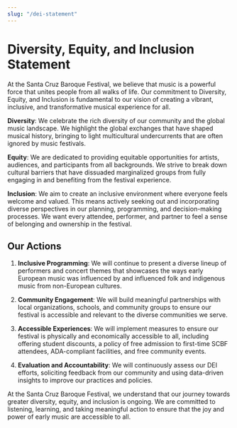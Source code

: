 ```yaml
---
slug: "/dei-statement"
---
```

# Diversity, Equity, and Inclusion Statement

At the Santa Cruz Baroque Festival, we believe that music is a powerful force that unites people from all walks of life. Our commitment to Diversity, Equity, and Inclusion is fundamental to our vision of creating a vibrant, inclusive, and transformative musical experience for all.

**Diversity**: We celebrate the rich diversity of our community and the global music landscape. We highlight the global exchanges that have shaped musical history, bringing to light multicultural undercurrents that are often ignored by music festivals.

**Equity**: We are dedicated to providing equitable opportunities for artists, audiences, and participants from all backgrounds. We strive to break down cultural barriers that have dissuaded marginalized groups from fully engaging in and benefiting from the festival experience. 

**Inclusion**: We aim to create an inclusive environment where everyone feels welcome and valued. This means actively seeking out and incorporating diverse perspectives in our planning, programming, and decision-making processes. We want every attendee, performer, and partner to feel a sense of belonging and ownership in the festival.

## Our Actions

1. **Inclusive Programming**: We will continue to present a diverse lineup of performers and concert themes that showcases the ways early European music was influenced by and influenced folk and indigenous music from non-European cultures. 

2. **Community Engagement**: We will build meaningful partnerships with local organizations, schools, and community groups to ensure our festival is accessible and relevant to the diverse communities we serve.

3. **Accessible Experiences**: We will implement measures to ensure our festival is physically and economically accessible to all, including offering student discounts, a policy of free admission to first-time SCBF attendees, ADA-compliant facilities, and free community events.

4. **Evaluation and Accountability**: We will continuously assess our DEI efforts, soliciting feedback from our community and using data-driven insights to improve our practices and policies.

At the Santa Cruz Baroque Festival, we understand that our journey towards greater diversity, equity, and inclusion is ongoing. We are committed to listening, learning, and taking meaningful action to ensure that the joy and power of early music are accessible to all.
